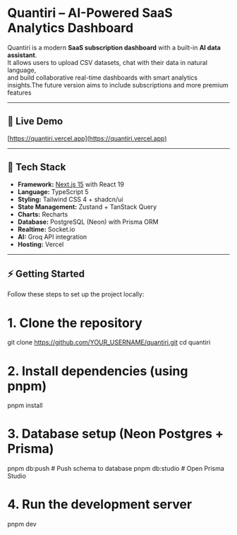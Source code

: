 # Quantiri – AI-Powered SaaS Analytics Dashboard

Quantiri is a modern **SaaS subscription dashboard** with a built-in **AI data assistant**.  
It allows users to upload CSV datasets, chat with their data in natural language,  
and build collaborative real-time dashboards with smart analytics insights.The future
version aims to include subscriptions and more premium features

---

## 🚀 Live Demo

[https://quantiri.vercel.app](https://quantiri.vercel.app)

---

## 🚀 Tech Stack

- **Framework:** [Next.js 15](https://nextjs.org/) with React 19
- **Language:** TypeScript 5
- **Styling:** Tailwind CSS 4 + shadcn/ui
- **State Management:** Zustand + TanStack Query
- **Charts:** Recharts
- **Database:** PostgreSQL (Neon) with Prisma ORM
- **Realtime:** Socket.io
- **AI:** Groq API integration
- **Hosting:** Vercel

---

## ⚡ Getting Started

Follow these steps to set up the project locally:

# 1. Clone the repository

git clone https://github.com/YOUR_USERNAME/quantiri.git
cd quantiri

# 2. Install dependencies (using pnpm)

pnpm install

# 3. Database setup (Neon Postgres + Prisma)

pnpm db:push # Push schema to database
pnpm db:studio # Open Prisma Studio

# 4. Run the development server

pnpm dev
